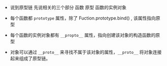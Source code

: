 - 说到原型链 先说相关的三个部分 函数 原型 函数的实例对象

- 每个函数都 ```prototype``` 属性，除了 Fuction.prototype.bind() , 该属性指向原型

- 每个函数的实例对象都有 ```__propto__``` 属性，指向创建该对象的构造函数的原型

- 对象可以通过 ```__proto__``` 来寻找不属于该对象的属性，```__proto__``` 将对象连接起来组成了原型链。